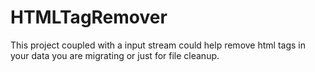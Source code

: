# HTMLTagRemover
This project coupled with a input stream could help remove html tags in your data you are migrating or just for file cleanup. 
